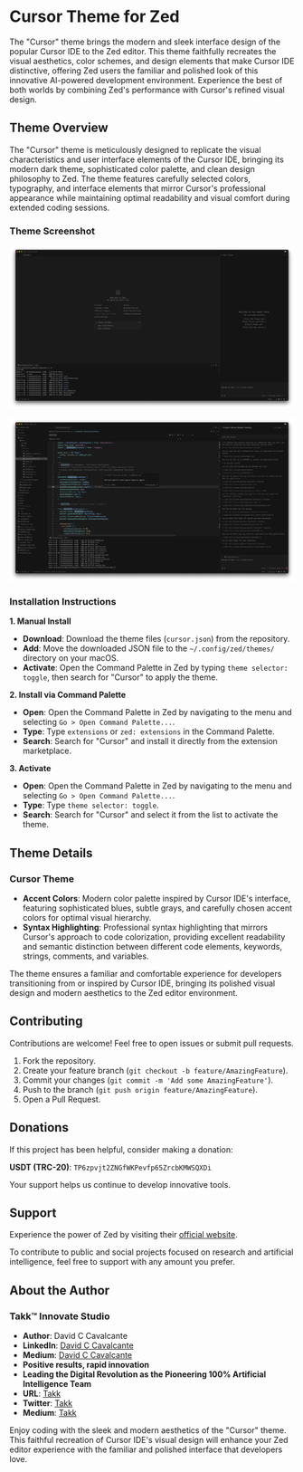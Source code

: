 # Cursor Theme for Zed

The "Cursor" theme brings the modern and sleek interface design of the popular Cursor IDE to the Zed editor. This theme faithfully recreates the visual aesthetics, color schemes, and design elements that make Cursor IDE distinctive, offering Zed users the familiar and polished look of this innovative AI-powered development environment. Experience the best of both worlds by combining Zed's performance with Cursor's refined visual design.

## Theme Overview

The "Cursor" theme is meticulously designed to replicate the visual characteristics and user interface elements of the Cursor IDE, bringing its modern dark theme, sophisticated color palette, and clean design philosophy to Zed. The theme features carefully selected colors, typography, and interface elements that mirror Cursor's professional appearance while maintaining optimal readability and visual comfort during extended coding sessions.

### Theme Screenshot

![Cursor Theme](https://github.com/Takk8IS/cursor-theme-for-zed/blob/main/assets/screenshot-01.png?raw=true)

![Cursor Theme](https://github.com/Takk8IS/cursor-theme-for-zed/blob/main/assets/screenshot-02.png?raw=true)

### Installation Instructions

**1. Manual Install**

- **Download**: Download the theme files (`cursor.json`) from the repository.
- **Add**: Move the downloaded JSON file to the `~/.config/zed/themes/` directory on your macOS.
- **Activate**: Open the Command Palette in Zed by typing `theme selector: toggle`, then search for "Cursor" to apply the theme.

**2. Install via Command Palette**

- **Open**: Open the Command Palette in Zed by navigating to the menu and selecting `Go > Open Command Palette...`.
- **Type**: Type `extensions` or `zed: extensions` in the Command Palette.
- **Search**: Search for "Cursor" and install it directly from the extension marketplace.

**3. Activate**

- **Open**: Open the Command Palette in Zed by navigating to the menu and selecting `Go > Open Command Palette...`.
- **Type**: Type `theme selector: toggle`.
- **Search**: Search for "Cursor" and select it from the list to activate the theme.

## Theme Details

### Cursor Theme

- **Accent Colors**: Modern color palette inspired by Cursor IDE's interface, featuring sophisticated blues, subtle grays, and carefully chosen accent colors for optimal visual hierarchy.
- **Syntax Highlighting**: Professional syntax highlighting that mirrors Cursor's approach to code colorization, providing excellent readability and semantic distinction between different code elements, keywords, strings, comments, and variables.

The theme ensures a familiar and comfortable experience for developers transitioning from or inspired by Cursor IDE, bringing its polished visual design and modern aesthetics to the Zed editor environment.

## Contributing

Contributions are welcome! Feel free to open issues or submit pull requests.

1. Fork the repository.
2. Create your feature branch (`git checkout -b feature/AmazingFeature`).
3. Commit your changes (`git commit -m 'Add some AmazingFeature'`).
4. Push to the branch (`git push origin feature/AmazingFeature`).
5. Open a Pull Request.

## Donations

If this project has been helpful, consider making a donation:

**USDT (TRC-20)**: `TP6zpvjt2ZNGfWKPevfp65ZrcbKMWSQXDi`

Your support helps us continue to develop innovative tools.

## Support

Experience the power of Zed by visiting their [official website](https://zed.dev/).

To contribute to public and social projects focused on research and artificial intelligence, feel free to support with any amount you prefer.

## About the Author

### Takk™ Innovate Studio

- **Author**: David C Cavalcante
- **LinkedIn**: [David C Cavalcante](https://www.linkedin.com/in/hellodav/)
- **Medium**: [David C Cavalcante](https://medium.com/@davcavalcante/)
- **Positive results, rapid innovation**
- **Leading the Digital Revolution as the Pioneering 100% Artificial Intelligence Team**
- **URL**: [Takk](https://takk.ag/)
- **Twitter**: [Takk](https://twitter.com/takk8is/)
- **Medium**: [Takk](https://takk8is.medium.com/)

Enjoy coding with the sleek and modern aesthetics of the "Cursor" theme. This faithful recreation of Cursor IDE's visual design will enhance your Zed editor experience with the familiar and polished interface that developers love.
